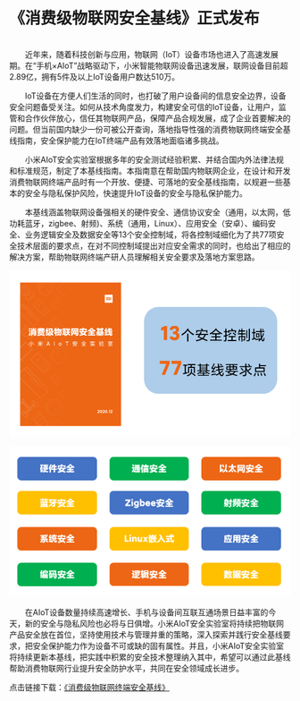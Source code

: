 # 《消费级物联网安全基线》正式发布
<br/>
&emsp;&emsp;近年来，随着科技创新与应用，物联网（IoT）设备市场也进入了高速发展期。在“手机×AIoT”战略驱动下，小米智能物联网设备迅速发展，联网设备目前超2.89亿，拥有5件及以上IoT设备用户数达510万。

&emsp;&emsp;IoT设备在方便人们生活的同时，也打破了用户设备间的信息安全边界，设备安全问题备受关注。如何从技术角度发力，构建安全可信的IoT设备，让用户，监管和合作伙伴放心，信任其物联网产品，保障产品合规发展，成了企业首要解决的问题。但当前国内缺少一份可被公开查询，落地指导性强的消费物联网终端安全基线指南，安全保护能力在IoT终端产品有效落地面临诸多挑战。

&emsp;&emsp;小米AIoT安全实验室根据多年的安全测试经验积累、并结合国内外法律法规和标准规范，制定了本基线指南。本指南意在帮助国内物联网企业，在设计和开发消费物联网终端产品时有一个开放、便捷、可落地的安全基线指南，以规避一些基本的安全与隐私保护风险，快速提升IoT设备的安全与隐私保护能力。

&emsp;&emsp;本基线涵盖物联网设备强相关的硬件安全、通信协议安全（通用，以太网，低功耗蓝牙，zigbee、射频)、系统（通用，Linux）、应用安全（安卓）、编码安全、业务逻辑安全及数据安全等13个安全控制域，将各控制域细化为了共77项安全技术层面的要求点，在对不同控制域提出对应安全需求的同时，也给出了相应的解决方案，帮助物联网终端产研人员理解相关安全要求及落地方案思路。

![avatar](/resources/pics/2.png)

![avatar](/resources/pics/3.png)

&emsp;&emsp;在AIoT设备数量持续高速增长、手机与设备间互联互通场景日益丰富的今天，新的安全与隐私风险也必将与日俱增。小米AIoT安全实验室将持续把物联网产品安全放在首位，坚持使用技术与管理并重的策略，深入探索并践行安全基线要求，把安全保护能力作为设备不可或缺的固有属性。并且，小米AIoT安全实验室将持续更新本基线，把实践中积累的安全技术整理纳入其中，希望可以通过此基线帮助消费物联网行业提升安全防护水平，共同在安全领域成长进步。

点击链接下载：[《消费级物联网终端安全基线》](https://github.com/XiaomiSec/Cyber-Security-Baseline-for-Consumer-Internet-of-Things-Device/blob/main/resources/pdf/%E6%B6%88%E8%B4%B9%E7%BA%A7%E7%89%A9%E8%81%94%E7%BD%91%E5%AE%89%E5%85%A8%E5%9F%BA%E7%BA%BF.pdf)

